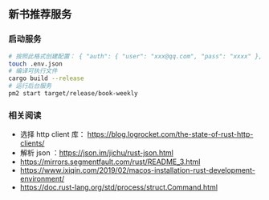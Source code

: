 ## 新书推荐服务

### 启动服务

```sh
# 按照此格式创建配置： { "auth": { "user": "xxx@qq.com", "pass": "xxxx" }, "to": "xxx@qq.com" }
touch .env.json
# 编译可执行文件
cargo build --release
# 运行后台服务
pm2 start target/release/book-weekly
```

### 相关阅读

- 选择 http client 库： https://blog.logrocket.com/the-state-of-rust-http-clients/
- 解析 json ：https://json.im/jichu/rust-json.html
- https://mirrors.segmentfault.com/rust/README_3.html
- https://www.ixiqin.com/2019/02/macos-installation-rust-development-environment/
- https://doc.rust-lang.org/std/process/struct.Command.html
